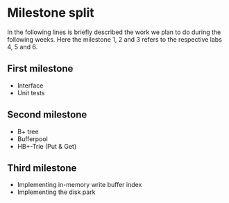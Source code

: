# Milestone split

In the following lines is briefly described the work we plan to do during the following weeks. Here the milestone 1, 2 and 3 refers to the respective labs 4, 5 and 6.

## First milestone

- Interface
- Unit tests

## Second milestone

- B+ tree
- Bufferpool
- HB+-Trie (Put & Get)

## Third milestone

- Implementing in-memory write buffer index
- Implementing the disk park